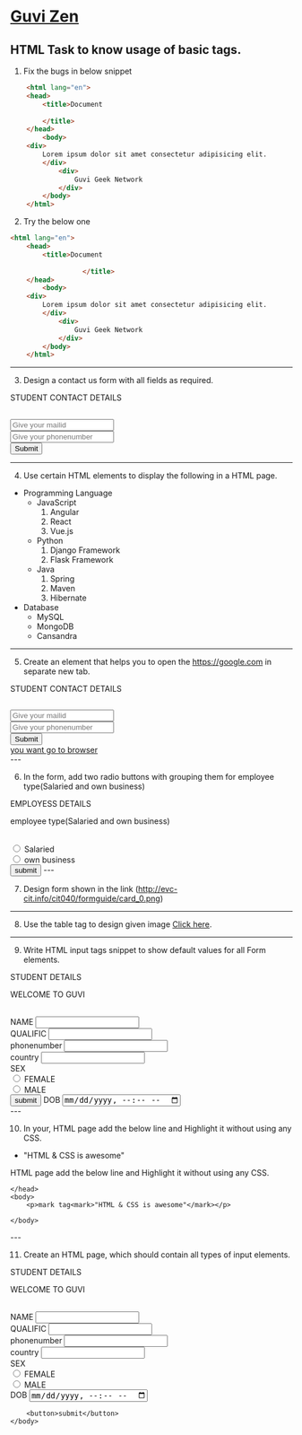 # [Guvi Zen](https://www.guvi.io/zen/)

## HTML Task to know usage of basic tags.

1. Fix the bugs in below snippet

```HTML
    <html lang="en">
    <head>
        <title>Document
            
        </title>
    </head>
        <body>
    <div>
        Lorem ipsum dolor sit amet consectetur adipisicing elit.
        </div>
            <div>
                Guvi Geek Network
            </div>
        </body>
    </html>
```
2. Try the below one

```HTML
<html lang="en">
    <head>
        <title>Document
          
                  </title>
    </head>
        <body>
    <div>
        Lorem ipsum dolor sit amet consectetur adipisicing elit.
        </div>
            <div>
                Guvi Geek Network
            </div>
        </body>
    </html>
```

---

3. Design a contact us form with all fields as required.
<html>
    <head>STUDENT CONTACT DETAILS
    </head>
    <body>
        <h2></h2>
<input placeholder="Give your mailid"/>
<br>
<input  placeholder="Give your phonenumber"/>
<br>
<button>Submit</button>
<br>
    </body>
</html>

---

4. Use certain HTML elements to display the following in a HTML page.

- Programming Language
  - JavaScript
    1. Angular
    2. React
    3. Vue.js
  - Python
    1. Django Framework
    2. Flask Framework
  - Java
    1. Spring
    2. Maven
    3. Hibernate
- Database
  - MySQL
  - MongoDB
  - Cansandra

---

5. Create an element that helps you to open the https://google.com in separate new tab.
<html>
    <head>STUDENT CONTACT DETAILS
    </head>
    <body>
        <h2></h2>
<input placeholder="Give your mailid"/>
<br>
<input  placeholder="Give your phonenumber"/>
<br>
<button>Submit</button>
<br>
<nav>
<a href="https://www.google.com/">you want go to browser</a>
</nav>
    </body>
</html>
---

6. In the form, add two radio buttons with grouping them for employee type(Salaried and own business)
<html>
    <head>EMPLOYESS DETAILS
    </head>
    <body>
        <p>employee type(Salaried and own business)</p>
        <br>
        <input type="radio" />
        <label>Salaried</label>
        <br>
        <input type="radio" />
        <label>own business</label>
        <br>
        <button>submit</button>
    </body>
</html>
---

7. Design form shown in the link (http://evc-cit.info/cit040/formguide/card_0.png)

---

8. Use the table tag to design given image [Click here](https://www.bapugraphics.com/assets/img/port_upload_dir/table-4.jpg).

---

9. Write HTML input tags snippet to show default values for all Form elements.
<html>
    <head>STUDENT DETAILS
    </head>
    <body>
        <p>WELCOME TO GUVI</p>
        <br>
        <label>NAME</label>
        <input type="text" />
        <br>
        <label>QUALIFIC</label>
        <input type="text" />
        <br>
        <label>phonenumber</label>
        <input type="text" />
        <br>
        <label>country</label>
        <input type="text" />
        <br>
        <label>SEX</label>
        <br>
        <input type="radio"/>
        <label>FEMALE</label>
        <br>
        <input type="radio"/>
        <label>MALE</label>
        <br>
        <button>submit</button>
        <label>DOB</label>
        <input type="datetime-local"/>
        <br>
    </body>
</html>
---

10. In your, HTML page add the below line and Highlight it without using any CSS.

- "HTML & CSS is awesome"
<html>
    <head> HTML page add the below line and Highlight it without using any CSS.

        
    </head>
    <body>
        <p>mark tag<mark>"HTML & CSS is awesome"</mark></p>
        
    </body>
</html>
---

11. Create an HTML page, which should contain all types of input elements.
 <html>
    <head>STUDENT DETAILS
    </head>
    <body>
        <p>WELCOME TO GUVI</p>
        <br>
        <label>NAME</label>
        <input type="text" />
        <br>
        <label>QUALIFIC</label>
        <input type="text" />
        <br>
        <label>phonenumber</label>
        <input type="text" />
        <br>
        <label>country</label>
        <input type="text" />
        <br>
        <label>SEX</label>
        <br>
        <input type="radio"/>
        <label>FEMALE</label>
        <br>
        <input type="radio"/>
        <label>MALE</label>
        <br>
        <label>DOB</label>
        <input type="datetime-local"/>
        <br>
    
        <button>submit</button>
    </body>
</html>
